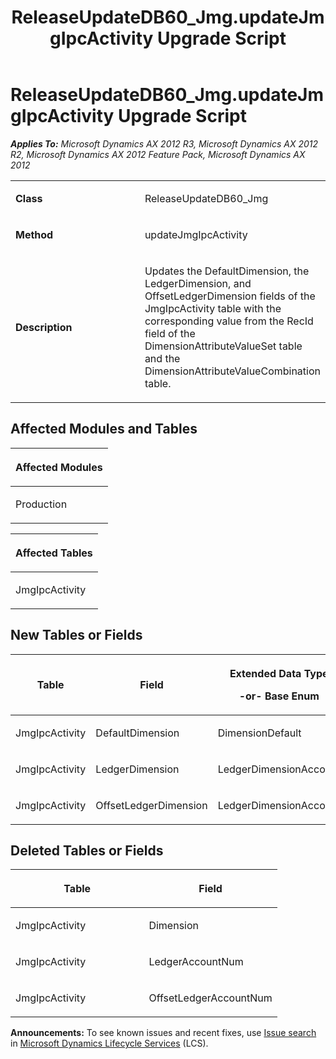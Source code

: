 ﻿---
title: ReleaseUpdateDB60_Jmg.updateJmgIpcActivity Upgrade Script
TOCTitle: ReleaseUpdateDB60_Jmg.updateJmgIpcActivity Upgrade Script
ms:assetid: 06ce7e02-a843-91af-b5ad-07a914613165
ms:mtpsurl: https://msdn.microsoft.com/en-us/library/JJ684751(v=AX.60)
ms:contentKeyID: 49706447
ms.date: 05/18/2015
mtps_version: v=AX.60
---

# ReleaseUpdateDB60\_Jmg.updateJmgIpcActivity Upgrade Script 


_**Applies To:** Microsoft Dynamics AX 2012 R3, Microsoft Dynamics AX 2012 R2, Microsoft Dynamics AX 2012 Feature Pack, Microsoft Dynamics AX 2012_

<table>
<colgroup>
<col style="width: 50%" />
<col style="width: 50%" />
</colgroup>
<tbody>
<tr class="odd">
<td><p><strong>Class</strong></p></td>
<td><p>ReleaseUpdateDB60_Jmg</p></td>
</tr>
<tr class="even">
<td><p><strong>Method</strong></p></td>
<td><p>updateJmgIpcActivity</p></td>
</tr>
<tr class="odd">
<td><p><strong>Description</strong></p></td>
<td><p>Updates the DefaultDimension, the LedgerDimension, and OffsetLedgerDimension fields of the JmgIpcActivity table with the corresponding value from the RecId field of the DimensionAttributeValueSet table and the DimensionAttributeValueCombination table.</p></td>
</tr>
</tbody>
</table>


## Affected Modules and Tables

<table>
<colgroup>
<col style="width: 100%" />
</colgroup>
<thead>
<tr class="header">
<th><p>Affected Modules</p></th>
</tr>
</thead>
<tbody>
<tr class="odd">
<td><p>Production</p></td>
</tr>
</tbody>
</table>


<table>
<colgroup>
<col style="width: 100%" />
</colgroup>
<thead>
<tr class="header">
<th><p>Affected Tables</p></th>
</tr>
</thead>
<tbody>
<tr class="odd">
<td><p>JmgIpcActivity</p></td>
</tr>
</tbody>
</table>


## New Tables or Fields

<table>
<colgroup>
<col style="width: 33%" />
<col style="width: 33%" />
<col style="width: 33%" />
</colgroup>
<thead>
<tr class="header">
<th><p>Table</p></th>
<th><p>Field</p></th>
<th><p>Extended Data Type</p>
<p>-or- Base Enum</p></th>
</tr>
</thead>
<tbody>
<tr class="odd">
<td><p>JmgIpcActivity</p></td>
<td><p>DefaultDimension</p></td>
<td><p>DimensionDefault</p></td>
</tr>
<tr class="even">
<td><p>JmgIpcActivity</p></td>
<td><p>LedgerDimension</p></td>
<td><p>LedgerDimensionAccount</p></td>
</tr>
<tr class="odd">
<td><p>JmgIpcActivity</p></td>
<td><p>OffsetLedgerDimension</p></td>
<td><p>LedgerDimensionAccount</p></td>
</tr>
</tbody>
</table>


## Deleted Tables or Fields

<table>
<colgroup>
<col style="width: 50%" />
<col style="width: 50%" />
</colgroup>
<thead>
<tr class="header">
<th><p>Table</p></th>
<th><p>Field</p></th>
</tr>
</thead>
<tbody>
<tr class="odd">
<td><p>JmgIpcActivity</p></td>
<td><p>Dimension</p></td>
</tr>
<tr class="even">
<td><p>JmgIpcActivity</p></td>
<td><p>LedgerAccountNum</p></td>
</tr>
<tr class="odd">
<td><p>JmgIpcActivity</p></td>
<td><p>OffsetLedgerAccountNum</p></td>
</tr>
</tbody>
</table>

  
**Announcements:** To see known issues and recent fixes, use [Issue search](http://go.microsoft.com/fwlink/?linkid=389258) in [Microsoft Dynamics Lifecycle Services](http://go.microsoft.com/fwlink/?linkid=306505) (LCS).

